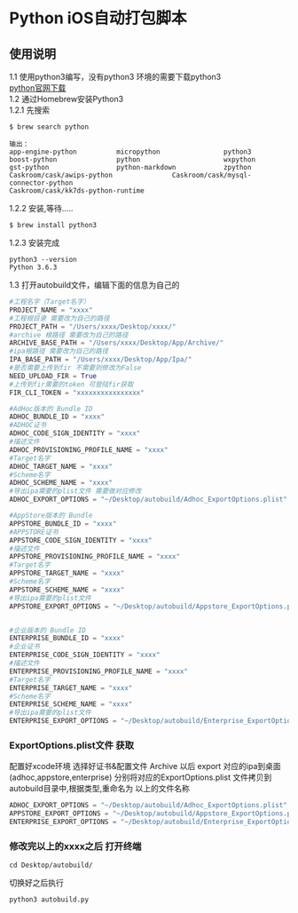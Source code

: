 # Python iOS自动打包脚本

## 使用说明  
1.1 使用python3编写，没有python3 环境的需要下载python3  
[python官网下载](https://www.python.org/downloads/)  
1.2 通过Homebrew安装Python3  
1.2.1 先搜索  

```
$ brew search python
 
输出：
app-engine-python          micropython                python3
boost-python               python                     wxpython
gst-python                 python-markdown            zpython
Caskroom/cask/awips-python               Caskroom/cask/mysql-connector-python
Caskroom/cask/kk7ds-python-runtime
```

1.2.2 安装,等待.....

```
$ brew install python3
```

1.2.3 安装完成

```
python3 --version
Python 3.6.3
```

1.3 打开autobuild文件，编辑下面的信息为自己的

```python
#工程名字（Target名字）
PROJECT_NAME = "xxxx"
#工程根目录 需要改为自己的路径
PROJECT_PATH = "/Users/xxxx/Desktop/xxxx/"
#archive 根路径 需要改为自己的路径
ARCHIVE_BASE_PATH = "/Users/xxxx/Desktop/App/Archive/"
#ipa根路径 需要改为自己的路径
IPA_BASE_PATH = "/Users/xxxx/Desktop/App/Ipa/"
#是否需要上传到fir 不需要则修改为False
NEED_UPLOAD_FIR = True
#上传到fir需要的token 可登陆fir获取
FIR_CLI_TOKEN = "xxxxxxxxxxxxxxxx"
```

```python
#AdHoc版本的 Bundle ID
ADHOC_BUNDLE_ID = "xxxx"
#ADHOC证书
ADHOC_CODE_SIGN_IDENTITY = "xxxx"
#描述文件
ADHOC_PROVISIONING_PROFILE_NAME = "xxxx"
#Target名字
ADHOC_TARGET_NAME = "xxxx"
#Scheme名字
ADHOC_SCHEME_NAME = "xxxx"
#导出ipa需要的plist文件 需要做对应修改
ADHOC_EXPORT_OPTIONS = "~/Desktop/autobuild/Adhoc_ExportOptions.plist"

#AppStore版本的 Bundle 
APPSTORE_BUNDLE_ID = "xxxx"
#APPSTORE证书
APPSTORE_CODE_SIGN_IDENTITY = "xxxx"
#描述文件
APPSTORE_PROVISIONING_PROFILE_NAME = "xxxx"
#Target名字
APPSTORE_TARGET_NAME = "xxxx"
#Scheme名字
APPSTORE_SCHEME_NAME = "xxxx"
#导出ipa需要的plist文件
APPSTORE_EXPORT_OPTIONS = "~/Desktop/autobuild/Appstore_ExportOptions.plist"


#企业版本的 Bundle ID
ENTERPRISE_BUNDLE_ID = "xxxx"
#企业证书
ENTERPRISE_CODE_SIGN_IDENTITY = "xxxx"
#描述文件
ENTERPRISE_PROVISIONING_PROFILE_NAME = "xxxx"
#Target名字
ENTERPRISE_TARGET_NAME = "xxxx"
#Scheme名字
ENTERPRISE_SCHEME_NAME = "xxxx"
#导出ipa需要的plist文件
ENTERPRISE_EXPORT_OPTIONS = "~/Desktop/autobuild/Enterprise_ExportOptions.plist"
```

### ExportOptions.plist文件 获取
配置好xcode环境 选择好证书&配置文件 Archive 以后 export 对应的ipa到桌面(adhoc,appstore,enterprise) 分别将对应的ExportOptions.plist 文件拷贝到autobuild目录中,根据类型,重命名为 以上的文件名称

``` python
ADHOC_EXPORT_OPTIONS = "~/Desktop/autobuild/Adhoc_ExportOptions.plist"
APPSTORE_EXPORT_OPTIONS = "~/Desktop/autobuild/Appstore_ExportOptions.plist"
ENTERPRISE_EXPORT_OPTIONS = "~/Desktop/autobuild/Enterprise_ExportOptions.plist"
```


### 修改完以上的xxxx之后 打开终端

```
cd Desktop/autobuild/
```
切换好之后执行

```
python3 autobuild.py
```
